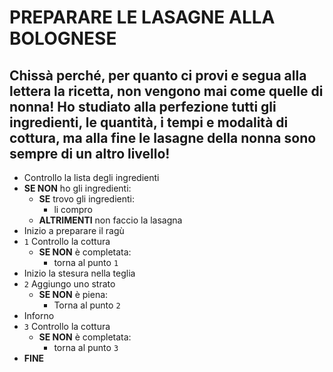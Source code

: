 # PREPARARE LE LASAGNE ALLA BOLOGNESE
## Chissà perché, per quanto ci provi e segua alla lettera la ricetta, non vengono mai come quelle di nonna! Ho studiato alla perfezione tutti gli ingredienti, le quantità, i tempi e modalità di cottura, ma alla fine le lasagne della nonna sono sempre di un altro livello!
- Controllo la lista degli ingredienti
- **SE NON** ho gli ingredienti:
    - **SE** trovo gli ingredienti:
        - li compro
    - **ALTRIMENTI** non faccio la lasagna
- Inizio a preparare il ragù
- `1` Controllo la cottura
  - **SE NON** è completata:
    - torna al punto `1`
- Inizio la stesura nella teglia
- `2` Aggiungo uno strato
  - **SE NON** è piena:
    - Torna al punto `2`
- Inforno
- `3` Controllo la cottura
  - **SE NON** è completata:
    - torna al punto `3`
- **FINE**